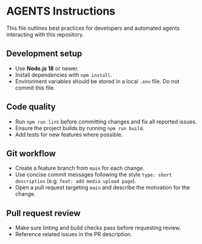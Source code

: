 # AGENTS Instructions

This file outlines best practices for developers and automated agents interacting with this repository.

## Development setup

- Use **Node.js 18** or newer.
- Install dependencies with `npm install`.
- Environment variables should be stored in a local `.env` file. Do not commit this file.

## Code quality

- Run `npm run lint` before committing changes and fix all reported issues.
- Ensure the project builds by running `npm run build`.
- Add tests for new features where possible.

## Git workflow

- Create a feature branch from `main` for each change.
- Use concise commit messages following the style `type: short description` (e.g. `feat: add media upload page`).
- Open a pull request targeting `main` and describe the motivation for the change.

## Pull request review

- Make sure linting and build checks pass before requesting review.
- Reference related issues in the PR description.

